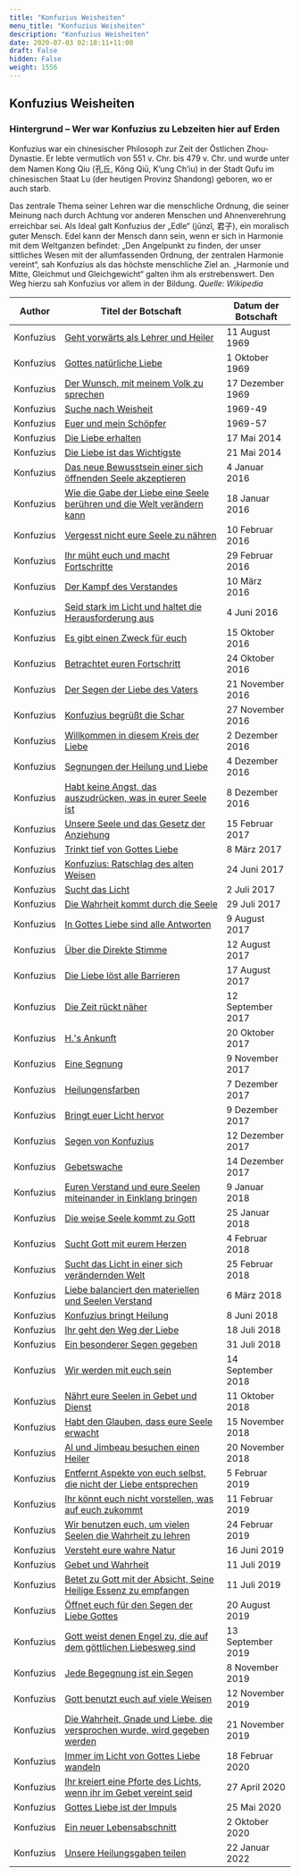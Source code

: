 ```yaml
---
title: "Konfuzius Weisheiten"
menu_title: "Konfuzius Weisheiten"
description: "Konfuzius Weisheiten"
date: 2020-07-03 02:18:11+11:00
draft: False
hidden: False
weight: 1556
---
```

## Konfuzius Weisheiten

### Hintergrund – Wer war Konfuzius zu Lebzeiten hier auf Erden

Konfuzius war ein chinesischer Philosoph zur Zeit der Östlichen Zhou-Dynastie. Er lebte vermutlich von 551 v. Chr. bis 479 v. Chr. und wurde unter dem Namen Kong Qiu (孔丘, Kǒng Qiū, K’ung Ch’iu) in der Stadt Qufu im chinesischen Staat Lu (der heutigen Provinz Shandong) geboren, wo er auch starb.

Das zentrale Thema seiner Lehren war die menschliche Ordnung, die seiner Meinung nach durch Achtung vor anderen Menschen und Ahnenverehrung erreichbar sei. Als Ideal galt Konfuzius der „Edle“ (jūnzĭ, 君子), ein moralisch guter Mensch. Edel kann der Mensch dann sein, wenn er sich in Harmonie mit dem Weltganzen befindet: „Den Angelpunkt zu finden, der unser sittliches Wesen mit der allumfassenden Ordnung, der zentralen Harmonie vereint“, sah Konfuzius als das höchste menschliche Ziel an. „Harmonie und Mitte, Gleichmut und Gleichgewicht“ galten ihm als erstrebenswert. Den Weg hierzu sah Konfuzius vor allem in der Bildung. *Quelle: Wikipedia*

**Author** | **Titel der Botschaft** | **Datum der Botschaft**  
---|---|---
Konfuzius | [Geht vorwärts als Lehrer und Heiler](/aktuelle-botschaften/aktuelle-botschaften-in-reihenfolge-des-datums/aktuelle-botschaften-1969/geht-vorwaerts-als-lehrer-und-heiler-anonym-konfuzius-11-august-1969/) | 11 August 1969
Konfuzius | [Gottes natürliche Liebe](/aktuelle-botschaften/aktuelle-botschaften-in-reihenfolge-des-datums/aktuelle-botschaften-1969/gottes-natuerliche-liebe-anonym-konfuzius-1-oktober-1969/) | 1 Oktober 1969
Konfuzius | [Der Wunsch, mit meinem Volk zu sprechen](/aktuelle-botschaften/aktuelle-botschaften-in-reihenfolge-des-datums/aktuelle-botschaften-1969/der-wunsch-mit-meinem-volk-zu-sprechen-anonym-konfuzius-17-dezember-1969/) | 17 Dezember 1969
Konfuzius | [Suche nach Weisheit](/aktuelle-botschaften/aktuelle-botschaften-in-reihenfolge-des-datums/aktuelle-botschaften-1969/suche-nach-weisheit-anonym-konfuzius-1969-49/) |  1969-49
Konfuzius | [Euer und mein Schöpfer](/aktuelle-botschaften/aktuelle-botschaften-in-reihenfolge-des-datums/aktuelle-botschaften-1969/euer-und-mein-schoepfer-anonym-konfuzius-1969-57/) |  1969-57
Konfuzius | [Die Liebe erhalten](/aktuelle-botschaften/aktuelle-botschaften-in-reihenfolge-des-datums/aktuelle-botschaften-2014/die-liebe-erhalten-af-konfuzius-17-mai-2014/) | 17 Mai 2014
Konfuzius | [Die Liebe ist das Wichtigste](/aktuelle-botschaften/aktuelle-botschaften-in-reihenfolge-des-datums/aktuelle-botschaften-2014/die-liebe-ist-das-wichtigste-af-konfuzius-21-mai-2014/) | 21 Mai 2014
Konfuzius | [Das neue Bewusstsein einer sich öffnenden Seele akzeptieren](/aktuelle-botschaften/aktuelle-botschaften-in-reihenfolge-des-datums/aktuelle-botschaften-2016/das-neue-bewusstsein-einer-sich-oeffnenden-seele-akzeptieren-af-konfuzius-4-januar-2016/) | 4 Januar 2016
Konfuzius | [Wie die Gabe der Liebe eine Seele berühren und die Welt verändern kann](/aktuelle-botschaften/aktuelle-botschaften-in-reihenfolge-des-datums/aktuelle-botschaften-2016/wie-die-gabe-der-liebe-eine-seele-beruehren-und-die-welt-veraendern-kann-af-konfuzius-18-januar-2016/) | 18 Januar 2016
Konfuzius | [Vergesst nicht eure Seele zu nähren](/aktuelle-botschaften/aktuelle-botschaften-in-reihenfolge-des-datums/aktuelle-botschaften-2016/vergesst-nicht-eure-seele-zu-naehren-af-konfuzius-10-februar-2016/) | 10 Februar 2016
Konfuzius | [Ihr müht euch und macht Fortschritte](/aktuelle-botschaften/aktuelle-botschaften-in-reihenfolge-des-datums/aktuelle-botschaften-2016/ihr-mueht-euch-und-macht-fortschritte-af-konfuzius-29-februar-2016/) | 29 Februar 2016
Konfuzius | [Der Kampf des Verstandes](/aktuelle-botschaften/aktuelle-botschaften-in-reihenfolge-des-datums/aktuelle-botschaften-2016/der-kampf-des-verstandes-af-konfuzius-10-maerz-2016/) | 10 März 2016
Konfuzius | [Seid stark im Licht und haltet die Herausforderung aus](/aktuelle-botschaften/aktuelle-botschaften-in-reihenfolge-des-datums/aktuelle-botschaften-2016/seid-stark-im-licht-und-haltet-die-herausforderung-aus-af-konfuzius-4-juni-2016/) | 4 Juni 2016
Konfuzius | [Es gibt einen Zweck für euch](/aktuelle-botschaften/aktuelle-botschaften-in-reihenfolge-des-datums/aktuelle-botschaften-2016/es-gibt-einen-zweck-fuer-euch-af-konfuzius-15-oktober-2016/) | 15 Oktober 2016
Konfuzius | [Betrachtet euren Fortschritt](/aktuelle-botschaften/aktuelle-botschaften-in-reihenfolge-des-datums/aktuelle-botschaften-2016/betrachtet-euren-fortschritt-af-konfuzius-24-oktober-2016/) | 24 Oktober 2016
Konfuzius | [Der Segen der Liebe des Vaters](/aktuelle-botschaften/aktuelle-botschaften-in-reihenfolge-des-datums/aktuelle-botschaften-2016/der-segen-der-liebe-des-vaters-af-konfuzius-21-november-2016/) | 21 November 2016
Konfuzius | [Konfuzius begrüßt die Schar](/aktuelle-botschaften/aktuelle-botschaften-in-reihenfolge-des-datums/aktuelle-botschaften-2016/konfuzius-begruesst-die-schar-af-konfuzius-27-november-2016/) | 27 November 2016
Konfuzius | [Willkommen in diesem Kreis der Liebe](/aktuelle-botschaften/aktuelle-botschaften-in-reihenfolge-des-datums/aktuelle-botschaften-2016/willkommen-in-diesem-kreis-der-liebe-af-konfuzius-2-dezember-2016/) | 2 Dezember 2016
Konfuzius | [Segnungen der Heilung und Liebe](/aktuelle-botschaften/aktuelle-botschaften-in-reihenfolge-des-datums/aktuelle-botschaften-2016/segnungen-der-heilung-und-liebe-af-konfuzius-4-dezember-2016/) | 4 Dezember 2016
Konfuzius | [Habt keine Angst, das auszudrücken, was in eurer Seele ist](/aktuelle-botschaften/aktuelle-botschaften-in-reihenfolge-des-datums/aktuelle-botschaften-2016/habt-keine-angst-das-auszudruecken-was-in-eurer-seele-ist-af-konfuzius-8-dezember-2016/) | 8 Dezember 2016
Konfuzius | [Unsere Seele und das Gesetz der Anziehung](/aktuelle-botschaften/aktuelle-botschaften-in-reihenfolge-des-datums/aktuelle-botschaften-2017/unsere-seele-und-das-gesetz-der-anziehung-af-konfuzius-15-februar-2017/) | 15 Februar 2017
Konfuzius | [Trinkt tief von Gottes Liebe](/aktuelle-botschaften/aktuelle-botschaften-in-reihenfolge-des-datums/aktuelle-botschaften-2017/trinkt-tief-von-gottes-liebe-af-konfuzius-8-maerz-2017/) | 8 März 2017
Konfuzius | [Konfuzius: Ratschlag des alten Weisen](/aktuelle-botschaften/aktuelle-botschaften-in-reihenfolge-des-datums/aktuelle-botschaften-2017/konfuzius-ratschlag-des-alten-weisen-af-konfuzius-24-juni-2017/) | 24 Juni 2017
Konfuzius | [Sucht das Licht](/aktuelle-botschaften/aktuelle-botschaften-in-reihenfolge-des-datums/aktuelle-botschaften-2017/sucht-das-licht-af-konfuzius-2-juli-2017/) | 2 Juli 2017
Konfuzius | [Die Wahrheit kommt durch die Seele](/aktuelle-botschaften/aktuelle-botschaften-in-reihenfolge-des-datums/aktuelle-botschaften-2017/die-wahrheit-kommt-durch-die-seele-af-konfuzius-29-juli-2017/) | 29 Juli 2017
Konfuzius | [In Gottes Liebe sind alle Antworten](/aktuelle-botschaften/aktuelle-botschaften-in-reihenfolge-des-datums/aktuelle-botschaften-2017/in-gottes-liebe-sind-alle-antworten-af-konfuzius-9-august-2017/) | 9 August 2017
Konfuzius | [Über die Direkte Stimme](/aktuelle-botschaften/aktuelle-botschaften-in-reihenfolge-des-datums/aktuelle-botschaften-2017/ueber-die-direkte-stimme-hm-konfuzius-12-august-2017/) | 12 August 2017
Konfuzius | [Die Liebe löst alle Barrieren](/aktuelle-botschaften/aktuelle-botschaften-in-reihenfolge-des-datums/aktuelle-botschaften-2017/die-liebe-loest-alle-barrieren-af-konfuzius-17-august-2017/) | 17 August 2017
Konfuzius | [Die Zeit rückt näher](/aktuelle-botschaften/aktuelle-botschaften-in-reihenfolge-des-datums/aktuelle-botschaften-2017/die-zeit-rueckt-naeher-af-konfuzius-12-september-2017/) | 12 September 2017
Konfuzius | [H.'s Ankunft](/aktuelle-botschaften/aktuelle-botschaften-in-reihenfolge-des-datums/aktuelle-botschaften-2017/hs-ankunft-af-konfuzius-20-oktober-2017/) | 20 Oktober 2017
Konfuzius | [Eine Segnung](/aktuelle-botschaften/aktuelle-botschaften-in-reihenfolge-des-datums/aktuelle-botschaften-2017/eine-segnung-af-konfuzius-9-november-2017/) | 9 November 2017
Konfuzius | [Heilungensfarben](/aktuelle-botschaften/aktuelle-botschaften-in-reihenfolge-des-datums/aktuelle-botschaften-2017/heilungensfarben-af-konfuzius-7-dezember-2017/) | 7 Dezember 2017
Konfuzius | [Bringt euer Licht hervor](/aktuelle-botschaften/aktuelle-botschaften-in-reihenfolge-des-datums/aktuelle-botschaften-2017/bringt-euer-licht-hervor-af-konfuzius-9-dezember-2017/) | 9 Dezember 2017
Konfuzius | [Segen von Konfuzius](/aktuelle-botschaften/aktuelle-botschaften-in-reihenfolge-des-datums/aktuelle-botschaften-2017/segen-von-konfuzius-af-konfuzius-12-dezember-2017/) | 12 Dezember 2017
Konfuzius | [Gebetswache](/aktuelle-botschaften/aktuelle-botschaften-in-reihenfolge-des-datums/aktuelle-botschaften-2017/gebetswache-af-konfuzius-14-dezember-2017/) | 14 Dezember 2017
Konfuzius | [Euren Verstand und eure Seelen miteinander in Einklang bringen](/aktuelle-botschaften/aktuelle-botschaften-in-reihenfolge-des-datums/aktuelle-botschaften-2018/euren-verstand-und-eure-seelen-miteinander-in-einklang-bringen-af-konfuzius-9-januar-2018/) | 9 Januar 2018
Konfuzius | [Die weise Seele kommt zu Gott](/aktuelle-botschaften/aktuelle-botschaften-in-reihenfolge-des-datums/aktuelle-botschaften-2018/die-weise-seele-kommt-zu-gott-af-konfuzius-25-januar-2018/) | 25 Januar 2018
Konfuzius | [Sucht Gott mit eurem Herzen](/aktuelle-botschaften/aktuelle-botschaften-in-reihenfolge-des-datums/aktuelle-botschaften-2018/sucht-gott-mit-eurem-herzen-af-konfuzius-4-februar-2018/) | 4 Februar 2018
Konfuzius | [Sucht das Licht in einer sich verändernden Welt](/aktuelle-botschaften/aktuelle-botschaften-in-reihenfolge-des-datums/aktuelle-botschaften-2018/sucht-das-licht-in-einer-sich-veraendernden-welt-af-konfuzius-25-februar-2018/) | 25 Februar 2018
Konfuzius | [Liebe balanciert den materiellen und Seelen Verstand](/aktuelle-botschaften/aktuelle-botschaften-in-reihenfolge-des-datums/aktuelle-botschaften-2018/liebe-balanciert-den-materiellen-und-seelen-verstand-af-konfuzius-6-maerz-2018/) | 6 März 2018
Konfuzius | [Konfuzius bringt Heilung](/aktuelle-botschaften/aktuelle-botschaften-in-reihenfolge-des-datums/aktuelle-botschaften-2018/konfuzius-bringt-heilung-af-konfuzius-8-juni-2018/) | 8 Juni 2018
Konfuzius | [Ihr geht den Weg der Liebe](/aktuelle-botschaften/aktuelle-botschaften-in-reihenfolge-des-datums/aktuelle-botschaften-2018/ihr-geht-den-weg-der-liebe-af-konfuzius-18-juli-2018/) | 18 Juli 2018
Konfuzius | [Ein besonderer Segen gegeben](/aktuelle-botschaften/aktuelle-botschaften-in-reihenfolge-des-datums/aktuelle-botschaften-2018/ein-besonderer-segen-gegeben-af-konfuzius-31-juli-2018/) | 31 Juli 2018
Konfuzius | [Wir werden mit euch sein](/aktuelle-botschaften/aktuelle-botschaften-in-reihenfolge-des-datums/aktuelle-botschaften-2018/wir-werden-mit-euch-sein-af-konfuzius-14-september-2018/) | 14 September 2018
Konfuzius | [Nährt eure Seelen in Gebet und Dienst](/aktuelle-botschaften/aktuelle-botschaften-in-reihenfolge-des-datums/aktuelle-botschaften-2018/naehrt-eure-seelen-in-gebet-und-dienst-af-konfuzius-11-oktober-2018/) | 11 Oktober 2018
Konfuzius | [Habt den Glauben, dass eure Seele erwacht](/aktuelle-botschaften/aktuelle-botschaften-in-reihenfolge-des-datums/aktuelle-botschaften-2018/habt-den-glauben-dass-eure-seele-erwacht-af-konfuzius-15-november-2018/) | 15 November 2018
Konfuzius | [Al und Jimbeau besuchen einen Heiler](/aktuelle-botschaften/aktuelle-botschaften-in-reihenfolge-des-datums/aktuelle-botschaften-2018/al-und-jimbeau-besuchen-einen-heiler-af-konfuzius-20-november-2018/) | 20 November 2018
Konfuzius | [Entfernt Aspekte von euch selbst, die nicht der Liebe entsprechen](/aktuelle-botschaften/aktuelle-botschaften-in-reihenfolge-des-datums/aktuelle-botschaften-2019/entfernt-aspekte-von-euch-selbst-die-nicht-der-liebe-entsprechen-af-konfuzius-5-februar-2019/) | 5 Februar 2019
Konfuzius | [Ihr könnt euch nicht vorstellen, was auf euch zukommt](/aktuelle-botschaften/aktuelle-botschaften-in-reihenfolge-des-datums/aktuelle-botschaften-2019/ihr-koennt-euch-nicht-vorstellen-was-auf-euch-zukommt-af-konfuzius-11-februar-2019/) | 11 Februar 2019
Konfuzius | [Wir benutzen euch, um vielen Seelen die Wahrheit zu lehren](/aktuelle-botschaften/aktuelle-botschaften-in-reihenfolge-des-datums/aktuelle-botschaften-2019/wir-benutzen-euch-um-vielen-seelen-die-wahrheit-zu-lehren-af-konfuzius-24-februar-2019/) | 24 Februar 2019
Konfuzius | [Versteht eure wahre Natur](/aktuelle-botschaften/aktuelle-botschaften-in-reihenfolge-des-datums/aktuelle-botschaften-2019/versteht-eure-wahre-natur-af-konfuzius-16-juni-2019/) | 16 Juni 2019
Konfuzius | [Gebet und Wahrheit](/aktuelle-botschaften/aktuelle-botschaften-in-reihenfolge-des-datums/aktuelle-botschaften-2019/gebet-und-wahrheit-af-konfuzius-11-juli-2019/) | 11 Juli 2019
Konfuzius | [Betet zu Gott mit der Absicht, Seine Heilige Essenz zu empfangen](/aktuelle-botschaften/aktuelle-botschaften-in-reihenfolge-des-datums/aktuelle-botschaften-2019/betet-zu-gott-mit-der-absicht-seine-heilige-essenz-zu-empfangen-af-konfuzius-11-juli-2019/) | 11 Juli 2019
Konfuzius | [Öffnet euch für den Segen der Liebe Gottes](/aktuelle-botschaften/aktuelle-botschaften-in-reihenfolge-des-datums/aktuelle-botschaften-2019/oeffnet-euch-fuer-den-segen-der-liebe-gottes-af-konfuzius-20-august-2019/) | 20 August 2019
Konfuzius | [Gott weist denen Engel zu, die auf dem göttlichen Liebesweg sind](/aktuelle-botschaften/aktuelle-botschaften-in-reihenfolge-des-datums/aktuelle-botschaften-2019/gott-weist-denen-engel-zu-die-auf-dem-goettlichen-liebesweg-sind-af-konfuzius-13-september-2019/) | 13 September 2019
Konfuzius | [Jede Begegnung ist ein Segen](/aktuelle-botschaften/aktuelle-botschaften-in-reihenfolge-des-datums/aktuelle-botschaften-2019/jede-begegnung-ist-ein-segen-af-konfuzius-8-november-2019/) | 8 November 2019
Konfuzius | [Gott benutzt euch auf viele Weisen](/aktuelle-botschaften/aktuelle-botschaften-in-reihenfolge-des-datums/aktuelle-botschaften-2019/gott-benutzt-euch-auf-viele-weisen-af-konfuzius-12-november-2019/) | 12 November 2019
Konfuzius | [Die Wahrheit, Gnade und Liebe, die versprochen wurde, wird gegeben werden](/aktuelle-botschaften/aktuelle-botschaften-in-reihenfolge-des-datums/aktuelle-botschaften-2019/die-wahrheit-gnade-und-liebe-die-versprochen-wurde-wird-gegeben-werden-af-konfuzius-21-november-2019/) | 21 November 2019
Konfuzius | [Immer im Licht von Gottes Liebe wandeln](/aktuelle-botschaften/aktuelle-botschaften-in-reihenfolge-des-datums/aktuelle-botschaften-2020/immer-im-licht-von-gottes-liebe-wandeln-af-konfuzius-18-februar-2020/) | 18 Februar 2020
Konfuzius | [Ihr kreiert eine Pforte des Lichts, wenn ihr im Gebet vereint seid](/aktuelle-botschaften/aktuelle-botschaften-in-reihenfolge-des-datums/aktuelle-botschaften-2020/ihr-kreiert-eine-pforte-des-lichts-wenn-ihr-im-gebet-vereint-seid-af-konfuzius-27-april-2020/) | 27 April 2020
Konfuzius | [Gottes Liebe ist der Impuls](/aktuelle-botschaften/aktuelle-botschaften-in-reihenfolge-des-datums/aktuelle-botschaften-2020/gottes-liebe-ist-der-impuls-hm-konfuzius-25-mai-2020/) | 25 Mai 2020
Konfuzius | [Ein neuer Lebensabschnitt](/aktuelle-botschaften/aktuelle-botschaften-in-reihenfolge-des-datums/aktuelle-botschaften-2020/ein-neuer-lebensabschnitt-af-konfuzius-2-oktober-2020/) | 2 Oktober 2020
Konfuzius | [Unsere Heilungsgaben teilen](/aktuelle-botschaften/aktuelle-botschaften-in-reihenfolge-des-datums/aktuelle-botschaften-2022/unsere-heilungsgaben-teilen-af-konfuzius-22-januar-2022/) | 22 Januar 2022
